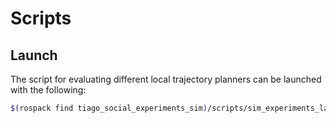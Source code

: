 # Scripts

## Launch

The script for evaluating different local trajectory planners can be launched with the following:

```sh
$(rospack find tiago_social_experiments_sim)/scripts/sim_experiments_launcher.sh
```
